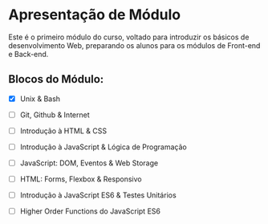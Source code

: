 # Apresentação de Módulo
Este é o primeiro módulo do curso, voltado para introduzir os básicos de desenvolvimento Web, preparando os alunos para os módulos de Front-end e Back-end.
## Blocos do Módulo:
- [x] Unix & Bash
- [ ] Git, Github & Internet
- [ ] Introdução à HTML & CSS
- [ ] Introdução à JavaScript & Lógica de Programação
- [ ] JavaScript: DOM, Eventos & Web Storage
- [ ] HTML: Forms, Flexbox & Responsivo
- [ ] Introdução à JavaScript ES6 & Testes Unitários
- [ ] Higher Order Functions do JavaScript ES6

